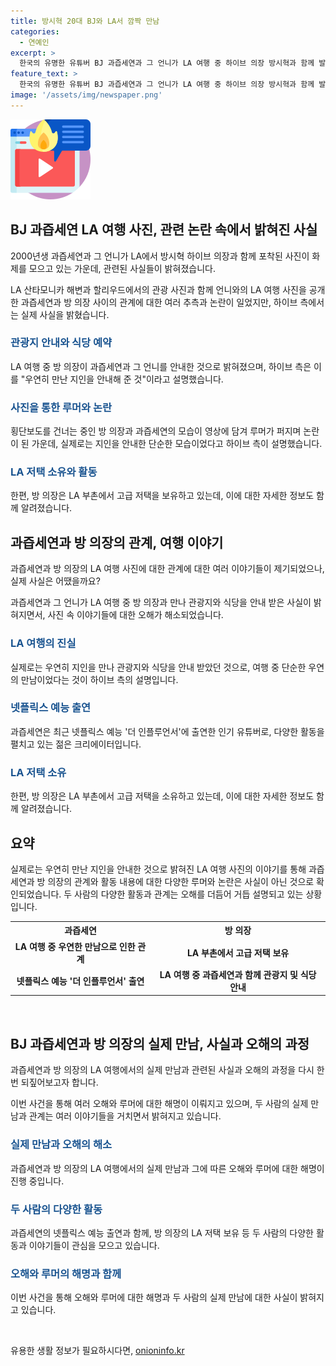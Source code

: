 ```yaml
---
title: 방시혁 20대 BJ와 LA서 깜짝 만남
categories:
  - 연예인
excerpt: >
  한국의 유명한 유튜버 BJ 과즙세연과 그 언니가 LA 여행 중 하이브 의장 방시혁과 함께 발견됐다. 방시혁 측은 우연히 만나 관광지와 식당을 안내했다고 설명했다. 이에 대한 누리꾼들의 호기심이 증폭되면서 논란이 됐으며, BJ는 SNS의 댓글 기능을 닫기도 했다. 하이브 측은 방시혁이 두 여성을 만나 조언을 해주고 관광지와 식당을 안내했다고 밝혔다. 과즙세연은 아프리카TV에서 데뷔해 활발한 활동을 하고 있으며, 최근에는 넷플릭스 예능에도 출연했다.
feature_text: >
  한국의 유명한 유튜버 BJ 과즙세연과 그 언니가 LA 여행 중 하이브 의장 방시혁과 함께 발견됐다. 방시혁 측은 우연히 만나 관광지와 식당을 안내했다고 설명했다. 이에 대한 누리꾼들의 호기심이 증폭되면서 논란이 됐으며, BJ는 SNS의 댓글 기능을 닫기도 했다. 하이브 측은 방시혁이 두 여성을 만나 조언을 해주고 관광지와 식당을 안내했다고 밝혔다. 과즙세연은 아프리카TV에서 데뷔해 활발한 활동을 하고 있으며, 최근에는 넷플릭스 예능에도 출연했다.
image: '/assets/img/newspaper.png'
---
```


<p><img src="/assets/img/news.png" alt="rentncar 속보" /></p>

<h2 data-ke-size="size26">BJ 과즙세연 LA 여행 사진, 관련 논란 속에서 밝혀진 사실</h2>

<p>2000년생 과즙세연과 그 언니가 LA에서 방시혁 하이브 의장과 함께 포착된 사진이 화제를 모으고 있는 가운데, 관련된 사실들이 밝혀졌습니다.</p>

<p data-ke-size="size16">LA 산타모니카 해변과 할리우드에서의 관광 사진과 함께 언니와의 LA 여행 사진을 공개한 과즙세연과 방 의장 사이의 관계에 대한 여러 추측과 논란이 일었지만, 하이브 측에서는 실제 사실을 밝혔습니다.</p>

<h3><b><span style="color: #1a5490;">관광지 안내와 식당 예약</span></b></h3>

<p>LA 여행 중 방 의장이 과즙세연과 그 언니를 안내한 것으로 밝혀졌으며, 하이브 측은 이를 "우연히 만난 지인을 안내해 준 것"이라고 설명했습니다.</p>

<h3><b><span style="color: #1a5490;">사진을 통한 루머와 논란</span></b></h3>

<p>횡단보도를 건너는 중인 방 의장과 과즙세연의 모습이 영상에 담겨 루머가 퍼지며 논란이 된 가운데, 실제로는 지인을 안내한 단순한 모습이었다고 하이브 측이 설명했습니다.</p>

<h3><b><span style="color: #1a5490;">LA 저택 소유와 활동</span></b></h3>

<p>한편, 방 의장은 LA 부촌에서 고급 저택을 보유하고 있는데, 이에 대한 자세한 정보도 함께 알려졌습니다.</p>

<h2 data-ke-size="size26">과즙세연과 방 의장의 관계, 여행 이야기</h2>

<p>과즙세연과 방 의장의 LA 여행 사진에 대한 관계에 대한 여러 이야기들이 제기되었으나, 실제 사실은 어땠을까요?</p>

<p data-ke-size="size16">과즙세연과 그 언니가 LA 여행 중 방 의장과 만나 관광지와 식당을 안내 받은 사실이 밝혀지면서, 사진 속 이야기들에 대한 오해가 해소되었습니다.</p>

<h3><b><span style="color: #1a5490;">LA 여행의 진실</span></b></h3>

<p>실제로는 우연히 지인을 만나 관광지와 식당을 안내 받았던 것으로, 여행 중 단순한 우연의 만남이었다는 것이 하이브 측의 설명입니다.</p>

<h3><b><span style="color: #1a5490;">넷플릭스 예능 출연</span></b></h3>

<p>과즙세연은 최근 넷플릭스 예능 '더 인플루언서'에 출연한 인기 유튜버로, 다양한 활동을 펼치고 있는 젊은 크리에이터입니다.</p>

<h3><b><span style="color: #1a5490;">LA 저택 소유</span></b></h3>

<p>한편, 방 의장은 LA 부촌에서 고급 저택을 소유하고 있는데, 이에 대한 자세한 정보도 함께 알려졌습니다.</p>

<h2 data-ke-size="size26">요약</h2>

<p>실제로는 우연히 만난 지인을 안내한 것으로 밝혀진 LA 여행 사진의 이야기를 통해 과즙세연과 방 의장의 관계와 활동 내용에 대한 다양한 루머와 논란은 사실이 아닌 것으로 확인되었습니다. 두 사람의 다양한 활동과 관계는 오해를 더듬어 거듭 설명되고 있는 상황입니다.</p>

<table>
    <tr>
        <th>과즙세연</th>
        <th>방 의장</th>
    </tr>
    <tr>
        <td style="text-align: center; height: 17px;"><b>LA 여행 중 우연한 만남으로 인한 관계</b></td>
        <td style="text-align: center; height: 17px;"><b>LA 부촌에서 고급 저택 보유</b></td>
    </tr>
    <tr>
        <td style="text-align: center; height: 17px;"><b>넷플릭스 예능 '더 인플루언서' 출연</b></td>
        <td style="text-align: center; height: 17px;"><b>LA 여행 중 과즙세연과 함께 관광지 및 식당 안내</b></td>
    </tr>
</table>

<p data-ke-size="size16">&nbsp;</p>

<h2 data-ke-size="size26">BJ 과즙세연과 방 의장의 실제 만남, 사실과 오해의 과정</h2>

<p>과즙세연과 방 의장의 LA 여행에서의 실제 만남과 관련된 사실과 오해의 과정을 다시 한번 되짚어보고자 합니다.</p>

<p data-ke-size="size16">이번 사건을 통해 여러 오해와 루머에 대한 해명이 이뤄지고 있으며, 두 사람의 실제 만남과 관계는 여러 이야기들을 거치면서 밝혀지고 있습니다.</p>

<h3><b><span style="color: #1a5490;">실제 만남과 오해의 해소</span></b></h3>

<p>과즙세연과 방 의장의 LA 여행에서의 실제 만남과 그에 따른 오해와 루머에 대한 해명이 진행 중입니다.</p>

<h3><b><span style="color: #1a5490;">두 사람의 다양한 활동</span></b></h3>

<p>과즙세연의 넷플릭스 예능 출연과 함께, 방 의장의 LA 저택 보유 등 두 사람의 다양한 활동과 이야기들이 관심을 모으고 있습니다.</p>

<h3><b><span style="color: #1a5490;">오해와 루머의 해명과 함께</span></b></h3>

<p>이번 사건을 통해 오해와 루머에 대한 해명과 두 사람의 실제 만남에 대한 사실이 밝혀지고 있습니다.</p>

<p data-ke-size="size16">&nbsp;</p>
유용한 생활 정보가 필요하시다면, <a href="https://onioninfo.kr" rel="dofollow">onioninfo.kr</a>


